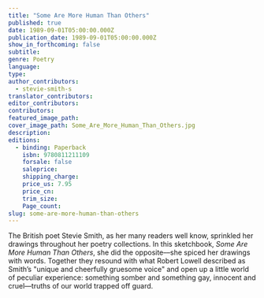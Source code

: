 ```yaml
---
title: "Some Are More Human Than Others"
published: true
date: 1989-09-01T05:00:00.000Z
publication_date: 1989-09-01T05:00:00.000Z
show_in_forthcoming: false
subtitle:
genre: Poetry
language:
type:
author_contributors:
  - stevie-smith-s
translator_contributors:
editor_contributors:
contributors:
featured_image_path:
cover_image_path: Some_Are_More_Human_Than_Others.jpg
description:
editions:
  - binding: Paperback
    isbn: 9780811211109
    forsale: false
    saleprice:
    shipping_charge:
    price_us: 7.95
    price_cn:
    trim_size:
    Page_count:
slug: some-are-more-human-than-others
---
```


The British poet Stevie Smith, as her many readers well know, sprinkled her drawings throughout her poetry collections. In this sketchbook, _Some Are More Human Than Others_, she did the opposite––she spiced her drawings with words. Together they resound with what Robert Lowell described as Smith’s "unique and cheerfully gruesome voice" and open up a little world of peculiar experience: something somber and something gay, innocent and cruel––truths of our world trapped off guard.

